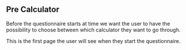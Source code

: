 ## Pre Calculator

Before the questionnaire starts at time we want the user to have the
possibility to choose between which calculator they want to go through.

This is the first page the user will see when they start the questionnaire.